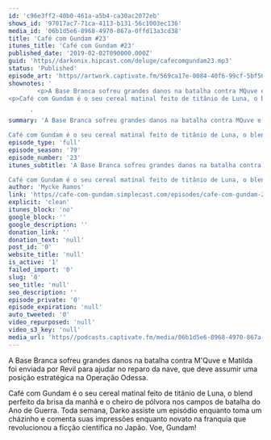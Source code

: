 ```yaml
---
id: 'c96e3ff2-40b0-461a-a5b4-ca30ac2072eb'
shows_id: '97017ac7-71ca-4113-b131-56c1003ec136'
media_id: '06b1d5e6-8968-4970-867a-0ffd13a3cd38'
title: 'Café com Gundam #23'
itunes_title: 'Café com Gundam #23'
published_date: '2019-02-02T090000.000Z'
guid: 'https//darkonix.hipcast.com/deluge/cafecomgundam23.mp3'
status: 'Published'
episode_art: 'https//artwork.captivate.fm/569ca17e-0084-40f6-99cf-5bf50ae5d69b/1005-itunes-1582369201.jpg'
shownotes: '
        <p>A Base Branca sofreu grandes danos na batalha contra MQuve e Matilda foi enviada por Revil para ajudar no reparo da nave, que deve assumir uma posição estratégica na Operação Odessa.</p>
<p>Café com Gundam é o seu cereal matinal feito de titânio de Luna, o blend perfeito da brisa da manhã e o cheiro de pólvora nos campos de batalha do Ano de Guerra. Toda semana, Darko assiste um episódio enquanto toma um cházinho e comenta suas impressões enquanto novato na franquia que revolucionou a ficção científica no Japão. Voe, Gundam!</p>

      '
summary: 'A Base Branca sofreu grandes danos na batalha contra MQuve e Matilda foi enviada por Revil para ajudar no reparo da nave, que deve assumir uma posição estratégica na Operação Odessa.

Café com Gundam é o seu cereal matinal feito de titânio de Luna, o blend perfeito da brisa da manhã e o cheiro de pólvora nos campos de batalha do Ano de Guerra. Toda semana, Darko assiste um episódio enquanto toma um cházinho e comenta suas impressões enquanto novato na franquia que revolucionou a ficção científica no Japão. Voe, Gundam!'
episode_type: 'full'
episode_season: '79'
episode_number: '23'
itunes_subtitle: 'A Base Branca sofreu grandes danos na batalha contra MQuve e Matilda foi enviada por Revil para ajudar no reparo da nave, que deve assumir uma posição estratégica na Operação Odessa.

Café com Gundam é o seu cereal matinal feito de titânio de Luna, o blend perfeito da brisa da manhã e o cheiro de pólvora nos campos de batalha do Ano de Guerra. Toda semana, Darko assiste um episódio enquanto toma um cházinho e comenta suas impressões enquanto novato na franquia que revolucionou a ficção científica no Japão. Voe, Gundam!'
author: 'Mycke Ramos'
link: 'https//cafe-com-gundam.simplecast.com/episodes/cafe-com-gundam-23-LG58gLHE'
explicit: 'clean'
itunes_block: 'no'
google_block: ''
google_description: ''
donation_link: ''
donation_text: 'null'
post_id: '0'
website_title: 'null'
is_active: '1'
failed_import: '0'
slug: '0'
seo_title: 'null'
seo_description: ''
episode_private: '0'
episode_expiration: 'null'
auto_tweeted: '0'
video_repurposed: 'null'
video_s3_key: 'null'
media_url: 'https//podcasts.captivate.fm/media/06b1d5e6-8968-4970-867a-0ffd13a3cd38/cafecomgundam23_tc.mp3'
---
```

A Base Branca sofreu grandes danos na batalha contra M'Quve e Matilda foi enviada por Revil para ajudar no reparo da nave, que deve assumir uma posição estratégica na Operação Odessa.

Café com Gundam é o seu cereal matinal feito de titânio de Luna, o blend perfeito da brisa da manhã e o cheiro de pólvora nos campos de batalha do Ano de Guerra. Toda semana, Darko assiste um episódio enquanto toma um cházinho e comenta suas impressões enquanto novato na franquia que revolucionou a ficção científica no Japão. Voe, Gundam!